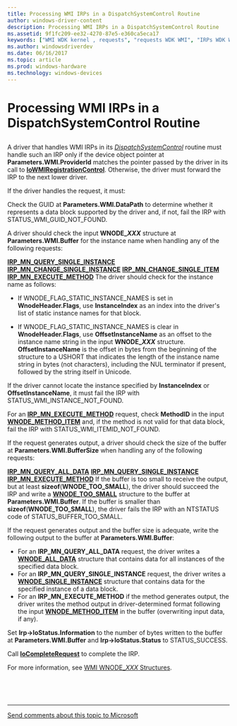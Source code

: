 ```yaml
---
title: Processing WMI IRPs in a DispatchSystemControl Routine
author: windows-driver-content
description: Processing WMI IRPs in a DispatchSystemControl Routine
ms.assetid: 9f1fc209-ee32-4270-87e5-e360ca5eca17
keywords: ["WMI WDK kernel , requests", "requests WDK WMI", "IRPs WDK WMI", "DispatchSystemControl routine"]
ms.author: windowsdriverdev
ms.date: 06/16/2017
ms.topic: article
ms.prod: windows-hardware
ms.technology: windows-devices
---
```


# Processing WMI IRPs in a DispatchSystemControl Routine


## <a href="" id="ddk-processing-wmi-irps-in-a-dispatchsystemcontrol-routine-kg"></a>


A driver that handles WMI IRPs in its [*DispatchSystemControl*](https://msdn.microsoft.com/library/windows/hardware/ff543412) routine must handle such an IRP only if the device object pointer at **Parameters.WMI.ProviderId** matches the pointer passed by the driver in its call to [**IoWMIRegistrationControl**](https://msdn.microsoft.com/library/windows/hardware/ff550480). Otherwise, the driver must forward the IRP to the next lower driver.

If the driver handles the request, it must:

Check the GUID at **Parameters.WMI.DataPath** to determine whether it represents a data block supported by the driver and, if not, fail the IRP with STATUS\_WMI\_GUID\_NOT\_FOUND.

A driver should check the input **WNODE\_*XXX*** structure at **Parameters.WMI.Buffer** for the instance name when handling any of the following requests:

[**IRP\_MN\_QUERY\_SINGLE\_INSTANCE**](https://msdn.microsoft.com/library/windows/hardware/ff551718)
[**IRP\_MN\_CHANGE\_SINGLE\_INSTANCE**](https://msdn.microsoft.com/library/windows/hardware/ff550831)
[**IRP\_MN\_CHANGE\_SINGLE\_ITEM**](https://msdn.microsoft.com/library/windows/hardware/ff550836)
[**IRP\_MN\_EXECUTE\_METHOD**](https://msdn.microsoft.com/library/windows/hardware/ff550868)
The driver should check for the instance name as follows:

-   If WNODE\_FLAG\_STATIC\_INSTANCE\_NAMES is set in **WnodeHeader.Flags**, use **InstanceIndex** as an index into the driver's list of static instance names for that block.

-   If WNODE\_FLAG\_STATIC\_INSTANCE\_NAMES is clear in **WnodeHeader.Flags**, use **OffsetInstanceName** as an offset to the instance name string in the input **WNODE\_*XXX*** structure. **OffsetInstanceName** is the offset in bytes from the beginning of the structure to a USHORT that indicates the length of the instance name string in bytes (not characters), including the NUL terminator if present, followed by the string itself in Unicode.

If the driver cannot locate the instance specified by **InstanceIndex** or **OffsetInstanceName**, it must fail the IRP with STATUS\_WMI\_INSTANCE\_NOT\_FOUND.

For an [**IRP\_MN\_EXECUTE\_METHOD**](https://msdn.microsoft.com/library/windows/hardware/ff550868) request, check **MethodID** in the input [**WNODE\_METHOD\_ITEM**](https://msdn.microsoft.com/library/windows/hardware/ff566376) and, if the method is not valid for that data block, fail the IRP with STATUS\_WMI\_ITEMID\_NOT\_FOUND.

If the request generates output, a driver should check the size of the buffer at **Parameters.WMI.BufferSize** when handling any of the following requests:

[**IRP\_MN\_QUERY\_ALL\_DATA**](https://msdn.microsoft.com/library/windows/hardware/ff551650)
[**IRP\_MN\_QUERY\_SINGLE\_INSTANCE**](https://msdn.microsoft.com/library/windows/hardware/ff551718)
[**IRP\_MN\_EXECUTE\_METHOD**](https://msdn.microsoft.com/library/windows/hardware/ff550868)
If the buffer is too small to receive the output, but at least **sizeof**(**WNODE\_TOO\_SMALL**), the driver should succeed the IRP and write a [**WNODE\_TOO\_SMALL**](https://msdn.microsoft.com/library/windows/hardware/ff566379) structure to the buffer at **Parameters.WMI.Buffer**. If the buffer is smaller than **sizeof**(**WNODE\_TOO\_SMALL**), the driver fails the IRP with an NTSTATUS code of STATUS\_BUFFER\_TOO\_SMALL.

If the request generates output and the buffer size is adequate, write the following output to the buffer at **Parameters.WMI.Buffer**:
-   For an **IRP\_MN\_QUERY\_ALL\_DATA** request, the driver writes a [**WNODE\_ALL\_DATA**](https://msdn.microsoft.com/library/windows/hardware/ff566372) structure that contains data for all instances of the specified data block.
-   For an **IRP\_MN\_QUERY\_SINGLE\_INSTANCE** request, the driver writes a [**WNODE\_SINGLE\_INSTANCE**](https://msdn.microsoft.com/library/windows/hardware/ff566377) structure that contains data for the specified instance of a data block.
-   For an **IRP\_MN\_EXECUTE\_METHOD** if the method generates output, the driver writes the method output in driver-determined format following the input [**WNODE\_METHOD\_ITEM**](https://msdn.microsoft.com/library/windows/hardware/ff566376) in the buffer (overwriting input data, if any).

Set **Irp-&gt;IoStatus.Information** to the number of bytes written to the buffer at **Parameters.WMI.Buffer** and **Irp-&gt;IoStatus.Status** to STATUS\_SUCCESS.

Call [**IoCompleteRequest**](https://msdn.microsoft.com/library/windows/hardware/ff548343) to complete the IRP.

For more information, see [WMI WNODE\_*XXX* Structures](wmi-wnode-xxx-structures.md).

 

 


--------------------
[Send comments about this topic to Microsoft](mailto:wsddocfb@microsoft.com?subject=Documentation%20feedback%20%5Bkernel\kernel%5D:%20Processing%20WMI%20IRPs%20in%20a%20DispatchSystemControl%20Routine%20%20RELEASE:%20%286/14/2017%29&body=%0A%0APRIVACY%20STATEMENT%0A%0AWe%20use%20your%20feedback%20to%20improve%20the%20documentation.%20We%20don't%20use%20your%20email%20address%20for%20any%20other%20purpose,%20and%20we'll%20remove%20your%20email%20address%20from%20our%20system%20after%20the%20issue%20that%20you're%20reporting%20is%20fixed.%20While%20we're%20working%20to%20fix%20this%20issue,%20we%20might%20send%20you%20an%20email%20message%20to%20ask%20for%20more%20info.%20Later,%20we%20might%20also%20send%20you%20an%20email%20message%20to%20let%20you%20know%20that%20we've%20addressed%20your%20feedback.%0A%0AFor%20more%20info%20about%20Microsoft's%20privacy%20policy,%20see%20http://privacy.microsoft.com/default.aspx. "Send comments about this topic to Microsoft")


